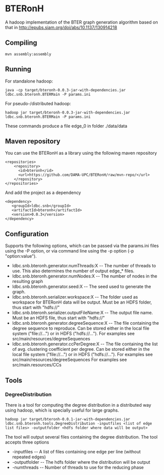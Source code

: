 # BTERonH
A hadoop implementation of the BTER graph generation algorithm based on that in http://epubs.siam.org/doi/abs/10.1137/130914218

## Compiling

```
mvn assembly:assembly
```

## Running

For standalone hadoop:

```
java -cp target/bteronh-0.0.3-jar-with-dependencies.jar ldbc.snb.bteronh.BTERMain -P params.ini
```
For pseudo-/distributed hadoop:

```
hadoop jar target/bteronh-0.0.3-jar-with-dependencies.jar ldbc.snb.bteronh.BTERMain -P params.ini
```
These commands produce a file edge\_0 in folder ./data/data

## Maven repository
You can use the BTERonH as a library using the following maven repository
```
<repositories>
    <repository>
      <id>bteronh</id>
      <url>https://github.com/DAMA-UPC/BTERonH/raw/mvn-repo/</url>
    </repository>
</repositories>
```
And add the project as a dependency

```   
<dependency>                                                                                                                                                                                                   
   <groupId>ldbc.snb</groupId>                                                                                                                                                                                  
   <artifactId>bteronh</artifactId>                                                                                                                                                                             
   <version>0.0.3</version>                                                                                                                                                                                     
</dependency> 

```

## Configuration

Supports the following options, which can be passed via the params.ini files using the -P option, or via command line using the -p option (-p "option:value").

* ldbc.snb.bteronh.generator.numThreads:X -- The number of threads to use. This also determines the number of output edge\_* files.
* ldbc.snb.bteronh.generator.numNodes:X -- The number of nodes in the resulting graph
* ldbc.snb.bteronh.generator.seed:X -- The seed used to generate the graph.
* ldbc.snb.bteronh.serializer.workspace:X -- The folder used as workspace for BTERonH data will be output. Must be an HDFS folder, thus start with "hdfs://"
* ldbc.snb.bteronh.serializer.outputFileName:X -- The output file name. Must be an HDFS file, thus start with "hdfs://"
* ldbc.snb.bteronh.generator.degreeSequence:X -- The file containing the degree sequence to reproduce. Can be stored either in the local file system ("file://...") or in HDFS ("hdfs://..."). For examples see src/main/resources/degreeSequences
* ldbc.snb.bteronh.generator.ccPerDegree:X -- The file containing the list of avg. clustering coefficient per degree. Can be stored either in the local file system ("file://...") or in HDFS ("hdfs://..."). For examples see src/main/resources/degreeSequences For examples see src/main.resources/CCs

## Tools

### DegreeDistribution
There is a tool for computing the degree distribution in a distributed way using hadoop, which is specially useful for large graphs.

```
hadoop jar target/bteronh-0.0.1-jar-with-dependencies.jar ldbc.snb.bteronh.tools.DegreeDistribution -inputfiles <list of edge list files> -outputfolder <hdfs folder where data will be output>
```
The tool will output several files containing the degree distribution. The tool accepts three options
* -inputfiles -- A list of files containing one edge per line (without repeated edges)
* -outputfolder -- The hdfs folder where the distribution will be output
* -numthreads -- Number of threads to use for the reducing phase

